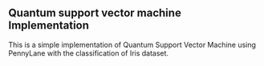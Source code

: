 ## Quantum support vector machine Implementation

This is a simple implementation of Quantum Support Vector Machine using PennyLane with the classification of Iris dataset.

